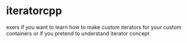 # iteratorcpp
exers if you want to learn how to make custom iterators for your custom containers
or if you pretend to understand iterator concept
